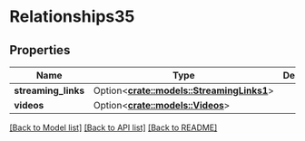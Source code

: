 # Relationships35

## Properties

Name | Type | Description | Notes
------------ | ------------- | ------------- | -------------
**streaming_links** | Option<[**crate::models::StreamingLinks1**](streamingLinks1.md)> |  | [optional]
**videos** | Option<[**crate::models::Videos**](videos.md)> |  | [optional]

[[Back to Model list]](../README.md#documentation-for-models) [[Back to API list]](../README.md#documentation-for-api-endpoints) [[Back to README]](../README.md)


